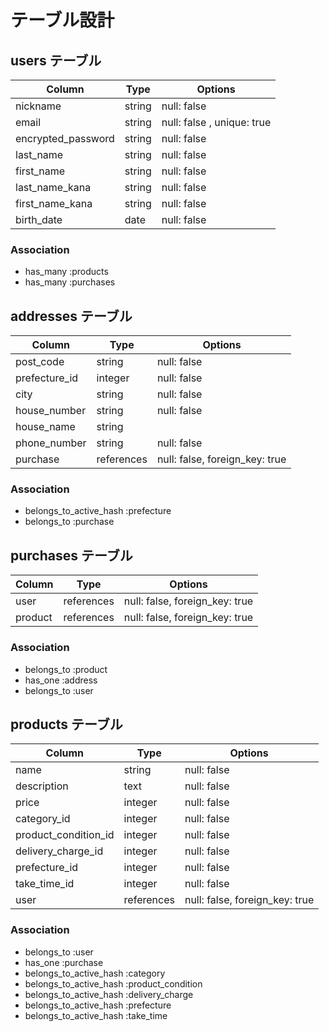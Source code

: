 # テーブル設計

## users テーブル

| Column             | Type   | Options                    |
| ------------------ | ------ | -------------------------- |
| nickname           | string | null: false                |
| email              | string | null: false , unique: true |
| encrypted_password | string | null: false                |
| last_name          | string | null: false                |
| first_name         | string | null: false                |
| last_name_kana     | string | null: false                |
| first_name_kana    | string | null: false                |
| birth_date         | date   | null: false                |

### Association

- has_many :products
- has_many :purchases

## addresses テーブル

| Column        | Type       | Options                        |
| ------------- | ---------- | ------------------------------ |
| post_code     | string     | null: false                    |
| prefecture_id | integer    | null: false                    |
| city          | string     | null: false                    |
| house_number  | string     | null: false                    |
| house_name    | string     |                                |
| phone_number  | string     | null: false                    |
| purchase      | references | null: false, foreign_key: true |

### Association

- belongs_to_active_hash :prefecture
- belongs_to :purchase

## purchases テーブル

| Column  | Type       | Options                        |
| ------- | ---------- | ------------------------------ |
| user    | references | null: false, foreign_key: true |
| product | references | null: false, foreign_key: true |

### Association

- belongs_to :product
- has_one :address
- belongs_to :user

## products テーブル

| Column               | Type       | Options                        |
| -------------------- | ---------- | ------------------------------ |
| name                 | string     | null: false                    |
| description          | text       | null: false                    |
| price                | integer    | null: false                    |
| category_id          | integer    | null: false                    |
| product_condition_id | integer    | null: false                    |
| delivery_charge_id   | integer    | null: false                    |
| prefecture_id        | integer    | null: false                    |
| take_time_id         | integer    | null: false                    |
| user                 | references | null: false, foreign_key: true |

### Association

- belongs_to :user
- has_one :purchase
- belongs_to_active_hash :category
- belongs_to_active_hash :product_condition
- belongs_to_active_hash :delivery_charge
- belongs_to_active_hash :prefecture
- belongs_to_active_hash :take_time

